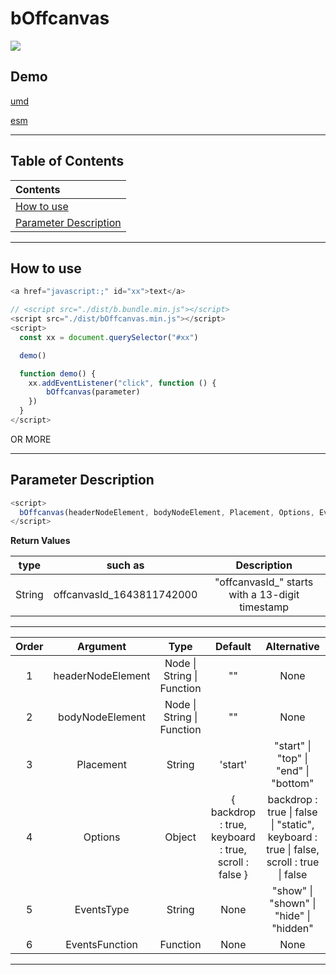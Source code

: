 # bOffcanvas

[![](https://img.shields.io/github/stars/ZhangChengLin/b-components.svg?style=social)](https://github.com/ZhangChengLin/b-components)

## Demo

[umd](../demo/umd/offcanvas.html)

[esm](../demo/esm/offcanvas.html)

---

## Table of Contents

| Contents                                        |
|:------------------------------------------------|
| [How to use](#how-to-use)                       |
| [Parameter Description](#parameter-description) |

---

## How to use

```javascript
<a href="javascript:;" id="xx">text</a>

// <script src="./dist/b.bundle.min.js"></script>
<script src="./dist/bOffcanvas.min.js"></script>
<script>
  const xx = document.querySelector("#xx")

  demo()

  function demo() {
    xx.addEventListener("click", function () {
        bOffcanvas(parameter)
    })
  }
</script>
```

OR MORE


---

## Parameter Description

```javascript
<script>
  bOffcanvas(headerNodeElement, bodyNodeElement, Placement, Options, EventsType, EventsFunction)
</script>
```

**Return Values**

|  type  |          such as          |                   Description                   |
|:------:|:-------------------------:|:-----------------------------------------------:|
| String | offcanvasId_1643811742000 | "offcanvasId_" starts with a 13-digit timestamp |

---

| Order |     Argument      |                Type                |                           Default                            |                                                  Alternative                                                   |                            Description                            |
|:-----:|:-----------------:|:----------------------------------:|:------------------------------------------------------------:|:--------------------------------------------------------------------------------------------------------------:|:-----------------------------------------------------------------:|
|   1   | headerNodeElement | Node &#124; String &#124; Function |                              ""                              |                                                      None                                                      |           h5.offcanvas-title The content of the element           |
|   2   |  bodyNodeElement  | Node &#124; String &#124; Function |                              ""                              |                                                      None                                                      |           div.offcanvas-body The content of the element           |
|   3   |     Placement     |               String               |                           'start'                            |                               "start" &#124; "top" &#124; "end" &#124; "bottom"                                | https://getbootstrap.com/docs/5.2/components/offcanvas/#placement |
|   4   |      Options      |               Object               | { backdrop : true,<br/>keyboard : true,<br/>scroll : false } | backdrop : true &#124; false &#124; "static",<br/>keyboard : true &#124; false,<br/>scroll : true &#124; false |  https://getbootstrap.com/docs/5.2/components/offcanvas/#options  |
|   5   |    EventsType     |               String               |                             None                             |                              "show" &#124; "shown" &#124; "hide" &#124; "hidden"                               |  https://getbootstrap.com/docs/5.2/components/offcanvas/#events   |
|   6   |  EventsFunction   |              Function              |                             None                             |                                                      None                                                      |  https://getbootstrap.com/docs/5.2/components/offcanvas/#events   |

---
